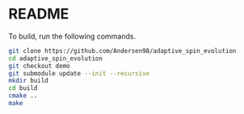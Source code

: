 # README

To build, run the following commands.

```bash
git clone https://github.com/Andersen98/adaptive_spin_evolution
cd adaptive_spin_evolution
git checkout demo
git submodule update --init --recursive
mkdir build
cd build
cmake ..
make
```

